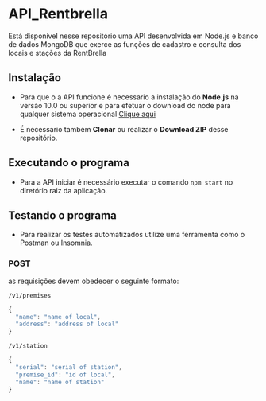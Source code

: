 # API_Rentbrella
Está disponível nesse repositório uma API desenvolvida em Node.js e banco de dados MongoDB que exerce as funções de cadastro e consulta dos locais e stações da RentBrella 


## Instalação
* Para que o a API funcione é necessario a instalação do **Node.js** na versão 10.0 ou superior e
  para efetuar o download do node para qualquer sistema operacional [Clique aqui](https://nodejs.org/en/download/)

* É necessario também **Clonar** ou realizar o **Download ZIP** desse repositório.


## Executando o programa
* Para a API iniciar é necessário executar o comando ```npm start``` no diretório raiz da aplicação.


## Testando o programa
* Para realizar os testes automatizados utilize uma ferramenta como o Postman ou Insomnia.

### POST
as requisições devem obedecer o seguinte formato:

```/v1/premises```

```js
{
  "name": "name of local",
  "address": "address of local"
}
```



```/v1/station```

```js
{
  "serial": "serial of station",
  "premise_id": "id of local",
  "name": "name of station"
}
```
